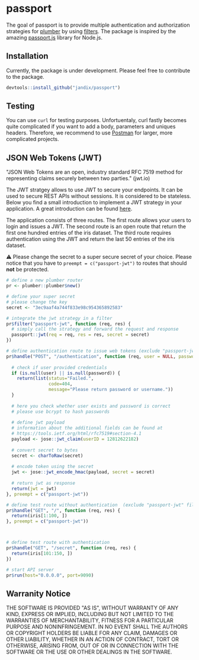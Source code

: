 
<!-- README.md is generated from README.Rmd. Please edit that file -->
passport
========

The goal of passport is to provide multiple authentication and authorization strategies for [plumber](https://www.rplumber.io/) by using [filters](https://www.rplumber.io/docs/routing-and-input.html#filters). The package is inspired by the amazing [passport.js](http://www.passportjs.org/) library for Node.js.

Installation
------------

Currently, the package is under development. Please feel free to contribute to the package.

``` r
devtools::install_github("jandix/passport")
```

Testing
-------

You can use `curl` for testing purposes. Unfortuentaly, curl fastly becomes quite complicated if you want to add a body, parameters and uniques headers. Therefore, we recommend to use [Postman](https://www.getpostman.com/) for larger, more complicated projects.

JSON Web Tokens (JWT)
---------------------

"JSON Web Tokens are an open, industry standard RFC 7519 method for representing claims securely between two parties." (jwt.io)

The JWT stratgey allows to use JWT to secure your endpoints. It can be used to secure REST APIs without sessions. It is considered to be stateless. Below you find a small introduction to implement a JWT strategy in your application. A great introduction can be found [here](https://jwt.io/introduction/).

The application consists of three routes. The first route allows your users to login and issues a JWT. The second route is an open route that return the first one hundred entries of the iris dataset. The third route requires authentication using the JWT and return the last 50 entries of the iris dataset.

:warning: Please change the secret to a super secure secret of your choice. Please notice that you have to `preempt = c("passport-jwt")` to routes that should **not** be protected.

``` r
# define a new plumber router
pr <- plumber::plumber$new()

# define your super secret
# please change the key
secret <- "3ec9aaf4a744f833e98c954365892583"

# integrate the jwt strategy in a filter
pr$filter("passport-jwt", function (req, res) {
  # simply call the strategy and forward the request and response
  passport::jwt(req = req, res = res, secret = secret)
})

# define authentication route to issue web tokens (exclude "passport-jwt" filter using preempt)
pr$handle("POST", "/authentication", function (req, user = NULL, password = NULL) {
  
  # check if user provided credentials
  if (is.null(user) || is.null(password)) {
    return(list(status="Failed.",
                code=404,
                message="Please return password or username."))
  }
  
  # here you check whether user exists and password is correct
  # please use bcrypt to hash passwords
  
  # define jwt payload
  # information about the additional fields can be found at 
  # https://tools.ietf.org/html/rfc7519#section-4.1
  payload <- jose::jwt_claim(userID = 12812622182)
  
  # convert secret to bytes
  secret <- charToRaw(secret)
  
  # encode token using the secret 
  jwt <- jose::jwt_encode_hmac(payload, secret = secret)
  
  # return jwt as response
  return(jwt = jwt)
}, preempt = c("passport-jwt"))

# define test route without authentication  (exclude "passport-jwt" filter using preempt)
pr$handle("GET", "/", function (req, res) {
  return(iris[1:100, ])
}, preempt = c("passport-jwt"))



# define test route with authentication
pr$handle("GET", "/secret", function (req, res) {
  return(iris[101:150, ])
})

# start API server
pr$run(host="0.0.0.0", port=9090)
```

Warranity Notice
----------------

THE SOFTWARE IS PROVIDED "AS IS", WITHOUT WARRANTY OF ANY KIND, EXPRESS OR IMPLIED, INCLUDING BUT NOT LIMITED TO THE WARRANTIES OF MERCHANTABILITY, FITNESS FOR A PARTICULAR PURPOSE AND NONINFRINGEMENT. IN NO EVENT SHALL THE AUTHORS OR COPYRIGHT HOLDERS BE LIABLE FOR ANY CLAIM, DAMAGES OR OTHER LIABILITY, WHETHER IN AN ACTION OF CONTRACT, TORT OR OTHERWISE, ARISING FROM, OUT OF OR IN CONNECTION WITH THE SOFTWARE OR THE USE OR OTHER DEALINGS IN THE SOFTWARE.
